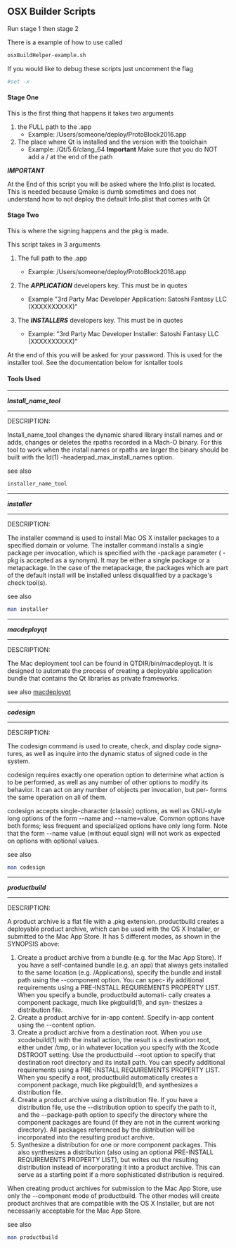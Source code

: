 ## OSX Builder Scripts

Run stage 1 then stage 2 

There is a example of how to use called 

````bash
osxBuildHelper-example.sh
````

If you would like to debug these scripts just uncomment the flag 

````bash
#set -x
````

#### Stage One

This is the first thing that happens it takes two arguments 

1. the FULL path to the .app
    - Example:  /Users/someone/deploy/ProtoBlock2016.app
2. The place where Qt is installed and the version with the toolchain
    - Example:  /Qt/5.6/clang_64 ****Important**** Make sure that you do NOT add a / at the end of the path

***IMPORTANT***

At the End of this script you will be asked where the Info.plist is located. This is needed because Qmake is dumb sometimes and does not understand how to not deploy the default Info.plist that comes with Qt



#### Stage Two 

This is where the signing happens and the pkg is made.

This script takes in 3 arguments

1. The full path to the .app
    - Example:  /Users/someone/deploy/ProtoBlock2016.app

2. The ***APPLICATION*** developers key. This must be in quotes
    - Example "3rd Party Mac Developer Application: Satoshi Fantasy LLC (XXXXXXXXXX)"

3. The ***INSTALLERS*** developers key. This must be in quotes
    - Example: "3rd Party Mac Developer Installer: Satoshi Fantasy LLC (XXXXXXXXXX)"


At the end of this you will be asked for your password.  This is used for the installer tool. See the documentation below for isntaller tools


#### Tools Used

___
***Install_name_tool***
___

DESCRIPTION:

Install_name_tool changes the dynamic shared library install names  and or  adds,  changes  or  deletes the rpaths recorded in a Mach-O binary. For this tool to work when the install names or rpaths are  larger  the binary  should  be  built  with  the ld(1) -headerpad_max_install_names option.

see also 
````bash
installer_name_tool
````

___
***installer***
___

DESCRIPTION:

The installer command is used to install Mac OS X installer packages to a
specified domain or volume.  The installer command installs a single
package per invocation, which is specified with the -package parameter (
-pkg is accepted as a synonym).  It may be either a single package or a
metapackage.  In the case of the metapackage, the packages which are part
of the default install will be installed unless disqualified by a package's
check tool(s).

see also 
````bash
man installer
````

___
***macdeployqt***
___

DESCRIPTION:

The Mac deployment tool can be found in QTDIR/bin/macdeployqt. It is designed to automate the process of creating a deployable application bundle that contains the Qt libraries as private frameworks.

see also [macdeployqt](http://doc.qt.io/qt-5/osx-deployment.html#the-mac-deployment-tool)

___
***codesign***
___

DESCRIPTION:

The codesign command is used to create, check, and display code signa- tures, as well as inquire into the dynamic status of signed code in the system.

codesign requires exactly one operation option to determine what action is to be performed, as well as any number of other options to modify its behavior. It can act on any number of objects per invocation, but per- forms the same operation on all of them.

codesign accepts single-character (classic) options, as well as GNU-style long options of the form --name and --name=value. Common options have both forms; less frequent and specialized options have only long form. Note that the form --name value (without equal sign) will not work as expected on options with optional values.

see also 
````bash 
man codesign
````

___
***productbuild***
___

DESCRIPTION:

A product archive is a flat file with a .pkg extension.  productbuild creates a deployable product archive, which can be used with the OS X Installer, or submitted to the Mac App Store. It has 5 different modes, as shown in the SYNOPSIS above:

1.   Create a product archive from a bundle (e.g. for the Mac App Store). If you have a self-contained bundle (e.g. an app) that always gets installed to the same location (e.g.  /Applications), specify the bundle and install path using the --component option. You can spec- ify additional requirements using a PRE-INSTALL REQUIREMENTS PROPERTY LIST.  When you specify a bundle, productbuild automati- cally creates a component package, much like pkgbuild(1), and syn- thesizes a distribution file.
2.   Create a product archive for in-app content. Specify in-app content using the --content option.
3.   Create a product archive from a destination root. When you use xcodebuild(1) with the install action, the result is a destination root, either under /tmp, or in whatever location you specify with the Xcode DSTROOT setting. Use the productbuild --root option to specify that destination root directory and its install path.  You can specify additional requirements using a PRE-INSTALL REQUIREMENTS PROPERTY LIST.  When you specify a root, productbuild automatically creates a component package, much like pkgbuild(1), and synthesizes a distribution file.
4.   Create a product archive using a distribution file. If you have a distribution file, use the --distribution option to specify the path to it, and the --package-path option to specify the directory where the component packages are found (if they are not in the current working directory). All packages referenced by the distribution will be incorporated into the resulting product archive.
5.   Synthesize a distribution for one or more component packages. This also synthesizes a distribution (also using an optional PRE-INSTALL REQUIREMENTS PROPERTY LIST), but writes out the resulting distribution instead of incorporating it into a product archive.  This can serve as a starting point if a more sophisticated distribution is required.

When creating product archives for submission to the Mac App Store, use
only the --component mode of productbuild.  The other modes will create
product archives that are compatible with the OS X Installer, but are not
necessarily acceptable for the Mac App Store.

see also 
````bash 
man productbuild
````
